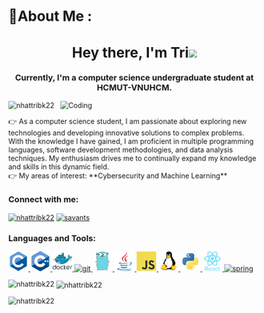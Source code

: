 # 💫About Me : <h1 align="center">Hey there, I'm Tri<img src="https://raw.githubusercontent.com/MartinHeinz/MartinHeinz/master/wave.gif" width="30px"></h1>
<h3 align="center">Currently, I'm a computer science undergraduate student at HCMUT-VNUHCM.</h3>

<img align="right" alt="Coding" width="400" src="https://octodex.github.com/images/carlostocat.gif">

<p align="left"> <img src="https://komarev.com/ghpvc/?username=nhattribk22&label=Profile%20views&color=0e75b6&style=flat" alt="nhattribk22" /> </p>
👉 As a computer science student, I am passionate about exploring new technologies and developing innovative solutions to complex problems. With the knowledge I have gained, I am proficient in multiple programming languages, software development methodologies, and data analysis techniques. My enthusiasm drives me to continually expand my knowledge and skills in this dynamic field. <br /> 
👉 My areas of interest: **Cybersecurity and Machine Learning**

<h3 align="left">Connect with me:</h3>
<p align="left">
<a href="https://linkedin.com/in/nhattribk22" target="blank"><img align="center" src="https://raw.githubusercontent.com/rahuldkjain/github-profile-readme-generator/master/src/images/icons/Social/linked-in-alt.svg" alt="nhattribk22" height="30" width="40" /></a>
<a href="https://www.leetcode.com/savants" target="blank"><img align="center" src="https://raw.githubusercontent.com/rahuldkjain/github-profile-readme-generator/master/src/images/icons/Social/leet-code.svg" alt="savants" height="30" width="40" /></a>
</p>

<h3 align="left">Languages and Tools:</h3>
<p align="left"> <a href="https://www.cprogramming.com/" target="_blank" rel="noreferrer"> <img src="https://raw.githubusercontent.com/devicons/devicon/master/icons/c/c-original.svg" alt="c" width="40" height="40"/> </a> <a href="https://www.w3schools.com/cpp/" target="_blank" rel="noreferrer"> <img src="https://raw.githubusercontent.com/devicons/devicon/master/icons/cplusplus/cplusplus-original.svg" alt="cplusplus" width="40" height="40"/> </a> <a href="https://www.docker.com/" target="_blank" rel="noreferrer"> <img src="https://raw.githubusercontent.com/devicons/devicon/master/icons/docker/docker-original-wordmark.svg" alt="docker" width="40" height="40"/> </a> <a href="https://git-scm.com/" target="_blank" rel="noreferrer"> <img src="https://www.vectorlogo.zone/logos/git-scm/git-scm-icon.svg" alt="git" width="40" height="40"/> </a> <a href="https://golang.org" target="_blank" rel="noreferrer"> <img src="https://raw.githubusercontent.com/devicons/devicon/master/icons/go/go-original.svg" alt="go" width="40" height="40"/> </a> <a href="https://www.java.com" target="_blank" rel="noreferrer"> <img src="https://raw.githubusercontent.com/devicons/devicon/master/icons/java/java-original.svg" alt="java" width="40" height="40"/> </a> <a href="https://developer.mozilla.org/en-US/docs/Web/JavaScript" target="_blank" rel="noreferrer"> <img src="https://raw.githubusercontent.com/devicons/devicon/master/icons/javascript/javascript-original.svg" alt="javascript" width="40" height="40"/> </a> <a href="https://www.linux.org/" target="_blank" rel="noreferrer"> <img src="https://raw.githubusercontent.com/devicons/devicon/master/icons/linux/linux-original.svg" alt="linux" width="40" height="40"/> </a> <a href="https://www.python.org" target="_blank" rel="noreferrer"> <img src="https://raw.githubusercontent.com/devicons/devicon/master/icons/python/python-original.svg" alt="python" width="40" height="40"/> </a> <a href="https://reactjs.org/" target="_blank" rel="noreferrer"> <img src="https://raw.githubusercontent.com/devicons/devicon/master/icons/react/react-original-wordmark.svg" alt="react" width="40" height="40"/> </a> <a href="https://spring.io/" target="_blank" rel="noreferrer"> <img src="https://www.vectorlogo.zone/logos/springio/springio-icon.svg" alt="spring" width="40" height="40"/> </a> </p>

<p><img align="left" src="https://github-readme-stats.vercel.app/api/top-langs?username=nhattribk22&show_icons=true&locale=en&layout=compact" alt="nhattribk22" /></p>

<p>&nbsp;<img align="center" src="https://github-readme-stats.vercel.app/api?username=nhattribk22&show_icons=true&locale=en" alt="nhattribk22" /></p>

<p><img align="center" src="https://github-readme-streak-stats.herokuapp.com/?user=nhattribk22&" alt="nhattribk22" /></p>
